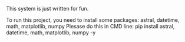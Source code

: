 This system is just written for fun.

To run this project, you need to install some packages: astral, datetime, math, matplotlib, numpy
Plesase do this in CMD line:
pip install astral, datetime, math, matplotlib, numpy -y
